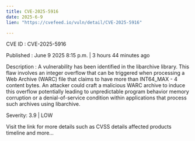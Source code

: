 ```yaml
---
title: CVE-2025-5916
date: 2025-6-9
lien: "https://cvefeed.io/vuln/detail/CVE-2025-5916"

---
```


CVE ID : CVE-2025-5916

Published :  June 9
2025
8:15 p.m. | 3 hours
44 minutes ago

Description : A vulnerability has been identified in the libarchive library. This flaw involves an integer overflow that can be triggered when processing a Web Archive (WARC) file that claims to have more than INT64_MAX - 4 content bytes. An attacker could craft a malicious WARC archive to induce this overflow
potentially leading to unpredictable program behavior
memory corruption
or a denial-of-service condition within applications that process such archives using libarchive.

Severity: 3.9 | LOW

Visit the link for more details
such as CVSS details
affected products
timeline
and more...
